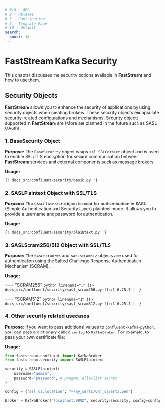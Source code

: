 ```yaml
---
# 0.5 - API
# 2 - Release
# 3 - Contributing
# 5 - Template Page
# 10 - Default
search:
  boost: 10
---
```


# FastStream Kafka Security

This chapter discusses the security options available in **FastStream** and how to use them.

## Security Objects

**FastStream** allows you to enhance the security of applications by using security objects when creating brokers. These security objects encapsulate security-related configurations and mechanisms. Security objects supported in **FastStream** are (More are planned in the future such as SASL OAuth):

### 1. BaseSecurity Object

**Purpose:** The `BaseSecurity` object wraps `ssl.SSLContext` object and is used to enable SSL/TLS encryption for secure communication between **FastStream** services and external components such as message brokers.

**Usage:**

```python linenums="1" hl_lines="2 4 6"
{! docs_src/confluent/security/basic.py !}
```

### 2. SASLPlaintext Object with SSL/TLS

**Purpose:** The `SASLPlaintext` object is used for authentication in SASL (Simple Authentication and Security Layer) plaintext mode. It allows you to provide a username and password for authentication.

**Usage:**

```python linenums="1"
{! docs_src/confluent/security/plaintext.py !}
```

### 3. SASLScram256/512 Object with SSL/TLS

**Purpose:** The `SASLScram256` and `SASLScram512` objects are used for authentication using the Salted Challenge Response Authentication Mechanism (SCRAM).

**Usage:**

=== "SCRAM256"
    ```python linenums="1"
    {!> docs_src/confluent/security/sasl_scram256.py [ln:1-6.25,7-] !}
    ```

=== "SCRAM512"
    ```python linenums="1"
    {!> docs_src/confluent/security/sasl_scram512.py [ln:1-6.25,7-] !}
    ```

### 4. Other security related usecases

**Purpose**: If you want to pass additional values to `confluent-kafka-python`, you can pass a dictionary called `config` to `KafkaBroker`. For example, to pass your own certificate file:

**Usage:**

```python
from faststream.confluent import KafkaBroker
from faststream.security import SASLPlaintext

security = SASLPlaintext(
    username="admin",
    password="password", # pragma: allowlist secret
)

config = {"ssl.ca.location": "~/my_certs/CRT_cacerts.pem"}

broker = KafkaBroker("localhost:9092", security=security, config=config)
```
